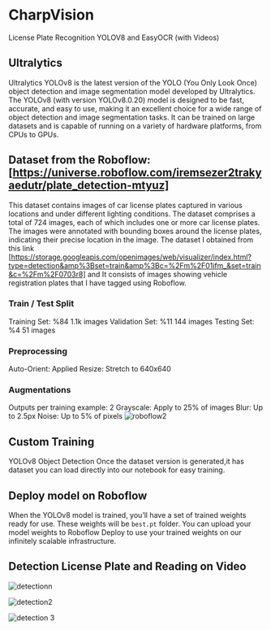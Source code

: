 # CharpVision
License Plate Recognition YOLOV8 and EasyOCR (with Videos)

## Ultralytics
Ultralytics YOLOv8 is the latest version of the YOLO (You Only Look Once) object detection and image segmentation model developed by Ultralytics. The YOLOv8 (with version YOLOv8.0.20) model is designed to be fast, accurate, and easy to use, making it an excellent choice for a wide range of object detection and image segmentation tasks. It can be trained on large datasets and is capable of running on a variety of hardware platforms, from CPUs to GPUs.

## Dataset from the Roboflow: [https://universe.roboflow.com/iremsezer2trakyaedutr/plate_detection-mtyuz]
This dataset contains images of car license plates captured in various locations and under different lighting conditions. The dataset comprises a total of 724 images, each of which includes one or more car license plates. The images were annotated with bounding boxes around the license plates, indicating their precise location in the image. The dataset I obtained from this link [https://storage.googleapis.com/openimages/web/visualizer/index.html?type=detection&amp%3Bset=train&amp%3Bc=%2Fm%2F01jfm_&set=train&c=%2Fm%2F0703r8] and It consists of images showing vehicle registration plates that I have tagged using Roboflow. 
### Train / Test Split
Training Set: %84
1.1k images
Validation Set: %11
144 images
Testing Set: %4
51 images
### Preprocessing
Auto-Orient: Applied
Resize: Stretch to 640x640
### Augmentations
Outputs per training example: 2
Grayscale: Apply to 25% of images
Blur: Up to 2.5px
Noise: Up to 5% of pixels
![roboflow2](https://github.com/iremssezer/CharpVision/assets/74788732/3970e663-c5f1-40c6-aff9-ff5a97c01711)

## Custom Training
YOLOv8 Object Detection
Once the dataset version is generated,it has dataset you can load directly into our notebook for easy training. 

## Deploy model on Roboflow
When the YOLOv8 model is trained, you’ll have a set of trained weights ready for use. These weights will be `best.pt` folder. You can upload your model weights to Roboflow Deploy to use your trained weights on our infinitely scalable infrastructure.

## Detection License Plate and Reading on Video
![detectionn](https://github.com/iremssezer/CharpVision/assets/74788732/46603abb-af17-4fbd-8269-fae08f560402)

![detection2](https://github.com/iremssezer/CharpVision/assets/74788732/0eeb0940-a72c-4c7c-a1f0-da4717d49a3b)

![detection 3](https://github.com/iremssezer/CharpVision/assets/74788732/3402f420-9d35-43df-be34-bcfd2c4576c0)

